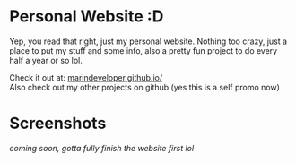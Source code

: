 # Personal Website :D
Yep, you read that right, just my personal website. Nothing too crazy, just a place to put my stuff and some info, also a pretty fun project to do every half a year or so lol. <br/>

Check it out at: [marindeveloper.github.io/](https://marindeveloper.github.io/) <br/>
Also check out my other projects on github (yes this is a self promo now)

# Screenshots

*coming soon, gotta fully finish the website first lol*